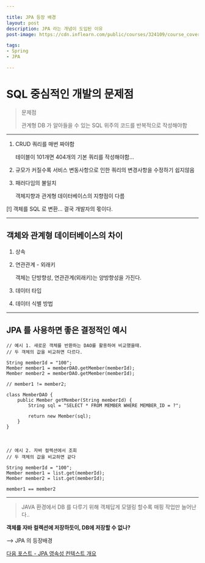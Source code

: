 ```yaml
---

title: JPA 등장 배경
layout: post
description: JPA 라는 개념이 도입된 이유
post-image: https://cdn.inflearn.com/public/courses/324109/course_cover/161476f8-f0b7-4b04-b293-ce648c2ea445/kyh_jsp.png

tags:
- Spring
- JPA

---
```


# SQL 중심적인 개발의 문제점

> 문제점
> 
> 관계형 DB 가 알아들을 수 있는 SQL 위주의 코드를 반복적으로 작성해야함

---

1. CRUD 쿼리를 매번 짜야함
   
   테이블이 101개면 404개의 기본 쿼리를 작성해야함...


2. 규모가 커질수록 서비스 변동사항으로 인한 쿼리의 변경사항을 수정하기 쉽지않음


3. 패러다임의 불일치
   
   객체지향과 관게형 데이터베이스의 지향점이 다름

[!]
    객체를 SQL 로 변환... 결국 개발자의 몫이다.

---

## 객체와 관계형 데이터베이스의 차이

1. 상속


2. 연관관계 - 외래키

    객체는 단방향성, 연관관계(외래키)는 양방향성을 가진다.


4. 데이터 타입


4. 데이터 식별 방법

---

## JPA 를 사용하면 좋은 결정적인 예시

    // 예시 1. 새로운 객체를 반환하는 DAO를 활용하여 비교했을때.
    // 두 객체의 값을 비교하면 다르다.

    String memberId = "100";
    Member member1 = memberDAO.getMember(memberId);
    Member member2 = memberDAO.getMember(memberId);

    // member1 != member2;

    class MemberDAO {
        public Member getMember(String memberId) {
            String sql = "SELECT * FROM MEMBER WHERE MEMBER_ID = ?";

            return new Member(sql);
        }
    }

<br>

    // 에시 2. 자바 컬렉션에서 조회
    // 두 객체의 값을 비교하면 같다

    String memberId = "100";
    Member member1 = list.get(memberId);
    Member member2 = list.get(memberId);

    member1 == member2

---

> JAVA 환경에서 DB 를 다루기 위해 객체답게 모델링 할수록 매핑 작업만 늘어난다..

**객체를 자바 컬렉션에 저장하듯이, DB에 저장할 수 없나?**

--> JPA 의 등장배경

[다음 포스트 - JPA 영속성 컨텍스트 개요](https://diger-king.github.io/blog/JPA(%EC%98%81%EC%86%8D%EC%84%B1%EC%BB%A8%ED%85%8D%EC%8A%A4%ED%8A%B81))